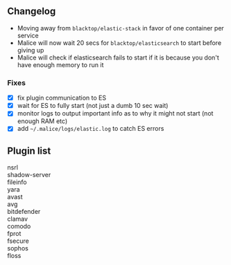 Changelog
---------

-	Moving away from `blacktop/elastic-stack` in favor of one container per service
-	Malice will now wait 20 secs for `blacktop/elasticsearch` to start before giving up
-	Malice will check if elasticsearch fails to start if it is because you don't have enough memory to run it

### Fixes

-	[x] fix plugin communication to ES
-	[x] wait for ES to fully start (not just a dumb 10 sec wait)
-	[x] monitor logs to output important info as to why it might not start (not enough RAM etc)
-	[x] add `~/.malice/logs/elastic.log` to catch ES errors

Plugin list
-----------

  nsrl  
  shadow-server  
  fileinfo  
  yara  
  avast  
  avg  
  bitdefender  
  clamav  
  comodo  
  fprot  
  fsecure  
  sophos  
  floss
